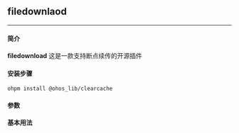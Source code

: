 ## filedownlaod
___
#### 简介
**filedownload** 这是一款支持断点续传的开源插件

#### 安装步骤

```ohpm
ohpm install @ohos_lib/clearcache
```
#### 参数

#### 基本用法
```typescript

```
